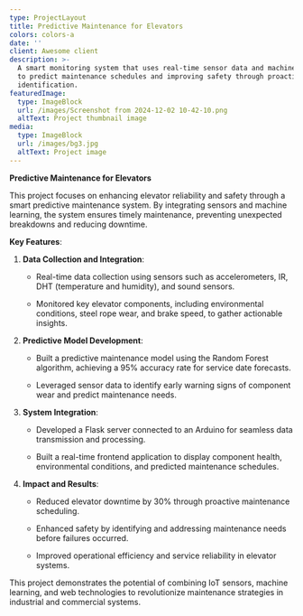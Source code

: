 ```yaml
---
type: ProjectLayout
title: Predictive Maintenance for Elevators
colors: colors-a
date: ''
client: Awesome client
description: >-
  A smart monitoring system that uses real-time sensor data and machine learning
  to predict maintenance schedules and improving safety through proactive issue
  identification.
featuredImage:
  type: ImageBlock
  url: /images/Screenshot from 2024-12-02 10-42-10.png
  altText: Project thumbnail image
media:
  type: ImageBlock
  url: /images/bg3.jpg
  altText: Project image
---
```

**Predictive Maintenance for Elevators**

This project focuses on enhancing elevator reliability and safety through a smart predictive maintenance system. By integrating sensors and machine learning, the system ensures timely maintenance, preventing unexpected breakdowns and reducing downtime.

**Key Features**:

1.  **Data Collection and Integration**:

    *   Real-time data collection using sensors such as accelerometers, IR, DHT (temperature and humidity), and sound sensors.

    *   Monitored key elevator components, including environmental conditions, steel rope wear, and brake speed, to gather actionable insights.

2.  **Predictive Model Development**:

    *   Built a predictive maintenance model using the Random Forest algorithm, achieving a 95% accuracy rate for service date forecasts.

    *   Leveraged sensor data to identify early warning signs of component wear and predict maintenance needs.

3.  **System Integration**:

    *   Developed a Flask server connected to an Arduino for seamless data transmission and processing.

    *   Built a real-time frontend application to display component health, environmental conditions, and predicted maintenance schedules.

4.  **Impact and Results**:

    *   Reduced elevator downtime by 30% through proactive maintenance scheduling.

    *   Enhanced safety by identifying and addressing maintenance needs before failures occurred.

    *   Improved operational efficiency and service reliability in elevator systems.

This project demonstrates the potential of combining IoT sensors, machine learning, and web technologies to revolutionize maintenance strategies in industrial and commercial systems.

